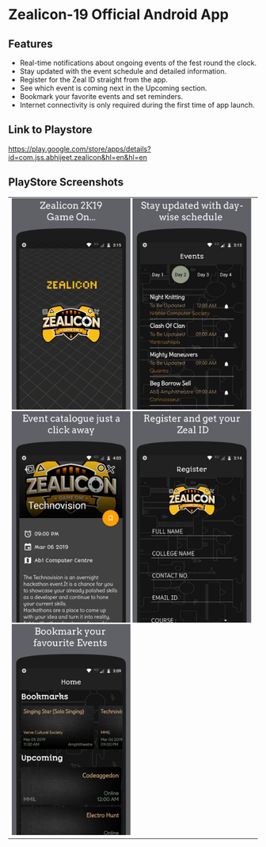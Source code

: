 # Zealicon-19 Official Android App

## Features

- Real-time notifications about ongoing events of the fest round the clock.
- Stay updated with the event schedule and detailed information.
- Register for the Zeal ID straight from the app.
- See which event is coming next in the Upcoming section.
- Bookmark your favorite events and set reminders.
- Internet connectivity is only required during the first time of app launch.

## Link to Playstore
https://play.google.com/store/apps/details?id=com.jss.abhijeet.zealicon&hl=en&hl=en

## PlayStore Screenshots
<table>
  <td>
  <img src = "https://github.com/chauhan-abhi/Zealicon-19/blob/master/screenshot_1.png" width = 240>
  <img src = "https://github.com/chauhan-abhi/Zealicon-19/blob/master/screenshot_2.png" width = 240>
 
  <img src = "https://github.com/chauhan-abhi/Zealicon-19/blob/master/screenshot_3.png" width = 240>
  <img src = "https://github.com/chauhan-abhi/Zealicon-19/blob/master/screenshot_4.png" width = 240>
  <img src = "https://github.com/chauhan-abhi/Zealicon-19/blob/master/screenshot_5.png" width = 240>
</td>
</table>
